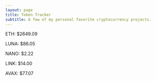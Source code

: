 ```yaml
---
layout: page
title: Token Tracker
subtitle: A few of my personal favorite cryptocurrency projects.
---
```


<!--BEGINCRYPTOINPUT-->
ETH: $2649.09

LUNA: $86.05

NANO: $2.22

LINK: $14.00

AVAX: $77.07

<!--ENDCRYPTOINPUT-->
